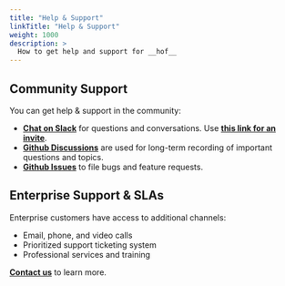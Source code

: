 ```yaml
---
title: "Help & Support"
linkTitle: "Help & Support"
weight: 1000
description: >
  How to get help and support for __hof__
---
```


## Community Support

You can get help & support in the community:

- __[Chat on Slack]({{<slackLink>}})__ for questions and conversations. Use __[this link for an invite](https://join.slack.com/t/hofstadter-io/shared_invite/zt-e5f90lmq-u695eJur0zE~AG~njNlT1A)__.
- __[Github Discussions](https://github.com/hofstadter-io/hof/discussions)__ are used for long-term recording of important questions and topics.
- __[Github Issues](https://github.com/hofstadter-io/hof/issues)__ to file bugs and feature requests.


## Enterprise Support & SLAs

Enterprise customers have access to additional channels:

- Email, phone, and video calls
- Prioritized support ticketing system
- Professional services and training

__[Contact us](mailto://sales@hofstadter.io)__ to learn more.


